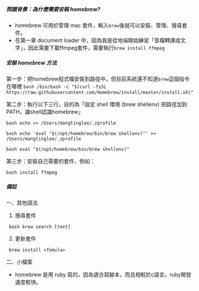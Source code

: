 ##### 問題背景：為什麼需要安裝 homebrew?
* homebrew 可用於管理 mac 套件，輸入`brew`後就可以安裝、管理、搜尋套件。
* 在第一章 document loader 中，因為我是從地端開始練習「音檔轉譯成文字」，因此需要下載ffmpeg套件，需要執行`brew install ffmpeg`

##### 安裝 homebrew 方法

第一步：把homebrew程式檔安裝到路徑中，但目前系統還不知道`brew`這個指令在哪裡
```bash /bin/bash -c "$(curl -fsSL https://raw.githubusercontent.com/Homebrew/install/master/install.sh)"```

第二步：執行以下三行，目的為「設定 shell 環境 (brew shellenv) 把路徑加到 PATH，讓shell認識homebrew」

```bash echo >> /Users/mangtinglee/.zprofile```

```bash echo 'eval "$(/opt/homebrew/bin/brew shellenv)"' >> /Users/mangtinglee/.zprofile ```

```bash eval "$(/opt/homebrew/bin/brew shellenv)"```

第三步：安裝自己需要的套件，例如：

```bash install ffmpeg```

##### 備註

一、其他語法

1. 搜尋套件

``` bash brew search [text]```

2. 更新套件

``` brew install <fomula>```

二、小檔案
* homebrew 是用 ruby 寫的，因為適合寫腳本，而且相較於c語言，ruby開發速度較快。